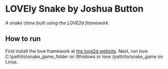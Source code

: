 # LOVEly Snake by Joshua Button
*A snake clone built using the LOVE2d framework.*

## How to run
First install the love framework at [the love2d website](http://www.love2d.org/).  Next, run love C:\path\to\snake_game_folder on Windows or love /path/to/snake_game on Linux.